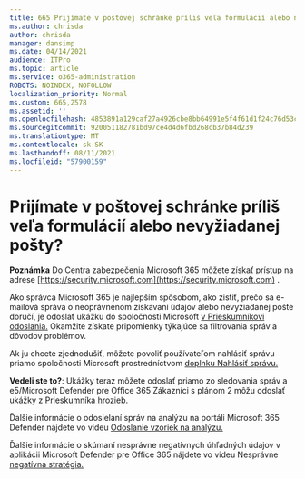 ```yaml
---
title: 665 Prijímate v poštovej schránke príliš veľa formulácií alebo nevyžiadanej pošty?
ms.author: chrisda
author: chrisda
manager: dansimp
ms.date: 04/14/2021
audience: ITPro
ms.topic: article
ms.service: o365-administration
ROBOTS: NOINDEX, NOFOLLOW
localization_priority: Normal
ms.custom: 665,2578
ms.assetid: ''
ms.openlocfilehash: 4853891a129caf27a4926cbe8bb64991e5f4f61d1f24c76d53c6d61baa598ea9
ms.sourcegitcommit: 920051182781bd97ce4d4d6fbd268cb37b84d239
ms.translationtype: MT
ms.contentlocale: sk-SK
ms.lasthandoff: 08/11/2021
ms.locfileid: "57900159"
---
```

# <a name="are-you-receiving-too-much-phish-or-spam-in-your-mailbox"></a>Prijímate v poštovej schránke príliš veľa formulácií alebo nevyžiadanej pošty?

**Poznámka** Do Centra zabezpečenia Microsoft 365 môžete získať prístup na adrese [https://security.microsoft.com](https://security.microsoft.com) .

Ako správca Microsoft 365 je najlepším spôsobom, ako zistiť, prečo sa e-mailová správa o neoprávnenom získavaní údajov alebo nevyžiadanej pošte doručí, je odoslať ukážku do spoločnosti Microsoft [v Prieskumníkovi odoslania.](https://security.microsoft.com/reportsubmission) Okamžite získate pripomienky týkajúce sa filtrovania správ a dôvodov problémov.

Ak ju chcete zjednodušiť, môžete povoliť používateľom nahlásiť správu priamo spoločnosti Microsoft prostredníctvom [doplnku Nahlásiť správu.](https://appsource.microsoft.com/product/office/WA104381180?src=office&tab=Overview)

**Vedeli ste to?**: Ukážky [](https://security.microsoft.com/messagetrace) teraz môžete odoslať priamo zo sledovania správ a e5/Microsoft Defender pre Office 365 Zákazníci s plánom 2 môžu odoslať ukážky z [Prieskumníka hrozieb.](https://docs.microsoft.com/microsoft-365/security/office-365-security/threat-explorer)

Ďalšie informácie o odosielaní správ na analýzu na portáli Microsoft 365 Defender nájdete vo videu [Odoslanie vzoriek na analýzu.](https://go.microsoft.com/fwlink/?linkid=2166435)

Ďalšie informácie o skúmaní nesprávne negatívnych úhľadných údajov v aplikácii Microsoft Defender pre Office 365 nájdete vo videu Nesprávne [negatívna stratégia.](https://go.microsoft.com/fwlink/?linkid=2166434)
